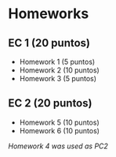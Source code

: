 # Homeworks

## EC 1 (20 puntos)

- Homework 1 (5 puntos)
- Homework 2 (10 puntos)
- Homework 3 (5 puntos)

## EC 2 (20 puntos)

- Homework 5 (10 puntos)
- Homework 6 (10 puntos)

*Homework 4 was used as PC2*

